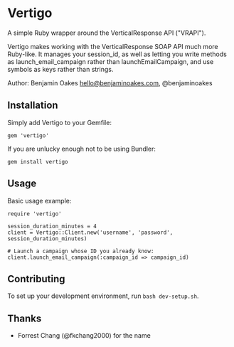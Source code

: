 Vertigo
=======

A simple Ruby wrapper around the VerticalResponse API ("VRAPI").

Vertigo makes working with the VerticalResponse SOAP API much more Ruby-like.  It manages your session_id, as well as letting you write methods as launch_email_campaign rather than launchEmailCampaign, and use symbols as keys rather than strings.

Author: Benjamin Oakes <hello@benjaminoakes.com>, @benjaminoakes

Installation
------------

Simply add Vertigo to your Gemfile:

    gem 'vertigo'

If you are unlucky enough not to be using Bundler:

    gem install vertigo

Usage
-----

Basic usage example:

    require 'vertigo'
    
    session_duration_minutes = 4
    client = Vertigo::Client.new('username', 'password', session_duration_minutes)

    # Launch a campaign whose ID you already know:
    client.launch_email_campaign(:campaign_id => campaign_id)

Contributing
------------

To set up your development environment, run `bash dev-setup.sh`.

Thanks
------

* Forrest Chang (@fkchang2000) for the name
